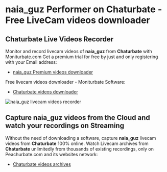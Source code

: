 # naia_guz Performer on Chaturbate - Free LiveCam videos downloader

## Chaturbate Live Videos Recorder

Monitor and record livecam videos of **naia_guz** from **Chaturbate** with Moniturbate.com
Get a premium trial for free by just and only registering with your Email address:
* [naia_guz Premium videos downloader](https://moniturbate.com/request-demo-licence-key.html)

Free livecam videos downloader - Moniturbate Software:
* [Chaturbate videos downloader](https://moniturbate.com/moniturbate-download-software.html)

![naia_guz livecam videos recorder](https://peachurnet.com/templates/moniturbate-software.png)


## Capture naia_guz videos from the Cloud and watch your recordings on Streaming

Without the need of downloading a software, capture **naia_guz** livecam videos from **Chaturbate** 100% online.
Watch Livecam archives from **Chaturbate** unlimitedly from thousands of existing recordings, only on Peachurbate.com and its websites network:
* [Chaturbate videos archives](https://peachurnet.com/)